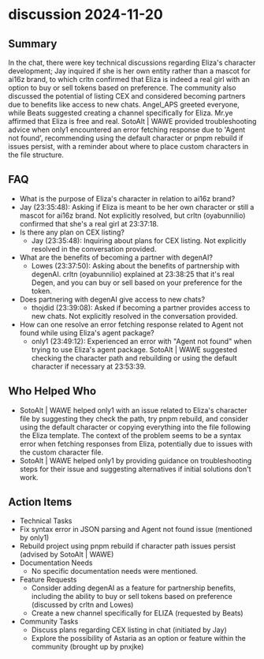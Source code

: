 # discussion 2024-11-20

## Summary

In the chat, there were key technical discussions regarding Eliza's character development; Jay inquired if she is her own entity rather than a mascot for ai16z brand, to which crltn confirmed that Eliza is indeed a real girl with an option to buy or sell tokens based on preference. The community also discussed the potential of listing CEX and considered becoming partners due to benefits like access to new chats. Angel_APS greeted everyone, while Beats suggested creating a channel specifically for Eliza. Mr.ye affirmed that Eliza is free and real. SotoAlt | WAWE provided troubleshooting advice when only1 encountered an error fetching response due to 'Agent not found', recommending using the default character or pnpm rebuild if issues persist, with a reminder about where to place custom characters in the file structure.

## FAQ

- What is the purpose of Eliza's character in relation to ai16z brand?
- Jay (23:35:48): Asking if Eliza is meant to be her own character or still a mascot for ai16z brand. Not explicitly resolved, but crltn (oyabunnilio) confirmed that she's a real girl at 23:37:18.
- Is there any plan on CEX listing?
    - Jay (23:35:48): Inquiring about plans for CEX listing. Not explicitly resolved in the conversation provided.
- What are the benefits of becoming a partner with degenAI?
    - Lowes (23:37:50): Asking about the benefits of partnership with degenAI. crltn (oyabunnilio) explained at 23:38:25 that it's real Degen, and you can buy or sell based on your preference for the token.
- Does partnering with degenAI give access to new chats?
    - thojdid (23:39:08): Asked if becoming a partner provides access to new chats. Not explicitly resolved in the conversation provided.
- How can one resolve an error fetching response related to Agent not found while using Eliza's agent package?
    - only1 (23:49:12): Experienced an error with "Agent not found" when trying to use Eliza's agent package. SotoAlt | WAWE suggested checking the character path and rebuilding or using the default character if necessary at 23:53:39.

## Who Helped Who

- SotoAlt | WAWE helped only1 with an issue related to Eliza's character file by suggesting they check the path, try pnpm rebuild, and consider using the default character or copying everything into the file following the Eliza template. The context of the problem seems to be a syntax error when fetching responses from Eliza, potentially due to issues with the custom character file.
- SotoAlt | WAWE helped only1 by providing guidance on troubleshooting steps for their issue and suggesting alternatives if initial solutions don't work.

## Action Items

- Technical Tasks
- Fix syntax error in JSON parsing and Agent not found issue (mentioned by only1)
- Rebuild project using pnpm rebuild if character path issues persist (advised by SotoAlt | WAWE)
- Documentation Needs
    - No specific documentation needs were mentioned.
- Feature Requests
    - Consider adding degenAI as a feature for partnership benefits, including the ability to buy or sell tokens based on preference (discussed by crltn and Lowes)
    - Create a new channel specifically for ELIZA (requested by Beats)
- Community Tasks
    - Discuss plans regarding CEX listing in chat (initiated by Jay)
    - Explore the possibility of Astaria as an option or feature within the community (brought up by pnxjke)
